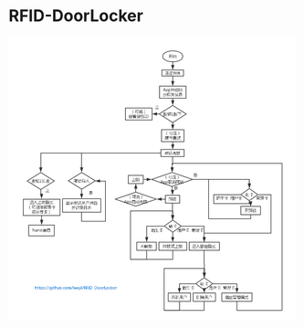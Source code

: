 # RFID-DoorLocker
![SystemFlowChart](https://github.com/lwxyl/RFID-DoorLocker/blob/master/SystemFlowChart_v0.1.png "SystemFlowChart_v0.1")
